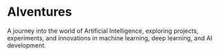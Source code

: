 # AIventures
A journey into the world of Artificial Intelligence, exploring projects, experiments, and innovations in machine learning, deep learning, and AI development.
